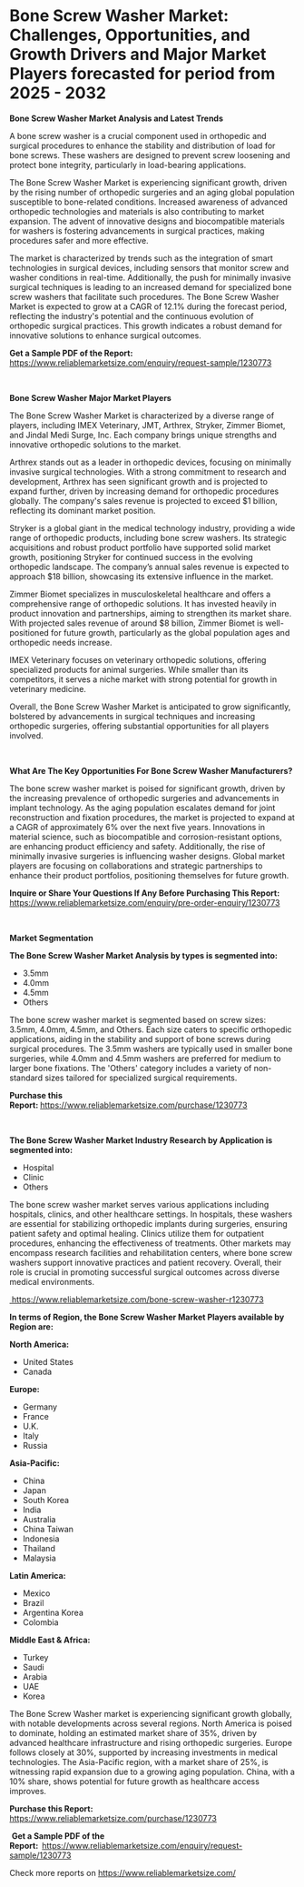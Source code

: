 <p><h1>Bone Screw Washer Market: Challenges, Opportunities, and Growth Drivers and Major Market Players forecasted for period from 2025 - 2032</h1></p><p><strong>Bone Screw Washer Market Analysis and Latest Trends</strong></p>
<p><p>A bone screw washer is a crucial component used in orthopedic and surgical procedures to enhance the stability and distribution of load for bone screws. These washers are designed to prevent screw loosening and protect bone integrity, particularly in load-bearing applications.</p><p>The Bone Screw Washer Market is experiencing significant growth, driven by the rising number of orthopedic surgeries and an aging global population susceptible to bone-related conditions. Increased awareness of advanced orthopedic technologies and materials is also contributing to market expansion. The advent of innovative designs and biocompatible materials for washers is fostering advancements in surgical practices, making procedures safer and more effective.</p><p>The market is characterized by trends such as the integration of smart technologies in surgical devices, including sensors that monitor screw and washer conditions in real-time. Additionally, the push for minimally invasive surgical techniques is leading to an increased demand for specialized bone screw washers that facilitate such procedures. The Bone Screw Washer Market is expected to grow at a CAGR of 12.1% during the forecast period, reflecting the industry's potential and the continuous evolution of orthopedic surgical practices. This growth indicates a robust demand for innovative solutions to enhance surgical outcomes.</p></p>
<p><strong>Get a Sample PDF of the Report:&nbsp;</strong> <a href="https://www.reliablemarketsize.com/enquiry/request-sample/1230773?utm_campaign=2739&utm_medium=2&utm_source=Github&utm_content=ia&utm_term=05032025&utm_id=bone-screw-washer">https://www.reliablemarketsize.com/enquiry/request-sample/1230773</a></p>
<p>&nbsp;</p>
<p><strong>Bone Screw Washer Major Market Players</strong></p>
<p><p>The Bone Screw Washer Market is characterized by a diverse range of players, including IMEX Veterinary, JMT, Arthrex, Stryker, Zimmer Biomet, and Jindal Medi Surge, Inc. Each company brings unique strengths and innovative orthopedic solutions to the market.</p><p>Arthrex stands out as a leader in orthopedic devices, focusing on minimally invasive surgical technologies. With a strong commitment to research and development, Arthrex has seen significant growth and is projected to expand further, driven by increasing demand for orthopedic procedures globally. The company's sales revenue is projected to exceed $1 billion, reflecting its dominant market position.</p><p>Stryker is a global giant in the medical technology industry, providing a wide range of orthopedic products, including bone screw washers. Its strategic acquisitions and robust product portfolio have supported solid market growth, positioning Stryker for continued success in the evolving orthopedic landscape. The company’s annual sales revenue is expected to approach $18 billion, showcasing its extensive influence in the market.</p><p>Zimmer Biomet specializes in musculoskeletal healthcare and offers a comprehensive range of orthopedic solutions. It has invested heavily in product innovation and partnerships, aiming to strengthen its market share. With projected sales revenue of around $8 billion, Zimmer Biomet is well-positioned for future growth, particularly as the global population ages and orthopedic needs increase.</p><p>IMEX Veterinary focuses on veterinary orthopedic solutions, offering specialized products for animal surgeries. While smaller than its competitors, it serves a niche market with strong potential for growth in veterinary medicine.</p><p>Overall, the Bone Screw Washer Market is anticipated to grow significantly, bolstered by advancements in surgical techniques and increasing orthopedic surgeries, offering substantial opportunities for all players involved.</p></p>
<p>&nbsp;</p>
<p><strong>What Are The Key Opportunities For Bone Screw Washer Manufacturers?</strong></p>
<p><p>The bone screw washer market is poised for significant growth, driven by the increasing prevalence of orthopedic surgeries and advancements in implant technology. As the aging population escalates demand for joint reconstruction and fixation procedures, the market is projected to expand at a CAGR of approximately 6% over the next five years. Innovations in material science, such as biocompatible and corrosion-resistant options, are enhancing product efficiency and safety. Additionally, the rise of minimally invasive surgeries is influencing washer designs. Global market players are focusing on collaborations and strategic partnerships to enhance their product portfolios, positioning themselves for future growth.</p></p>
<p><strong>Inquire or Share Your Questions If Any Before Purchasing This Report:</strong> <a href="https://www.reliablemarketsize.com/enquiry/pre-order-enquiry/1230773?utm_campaign=2739&utm_medium=2&utm_source=Github&utm_content=ia&utm_term=05032025&utm_id=bone-screw-washer">https://www.reliablemarketsize.com/enquiry/pre-order-enquiry/1230773</a></p>
<p>&nbsp;</p>
<p><strong>Market Segmentation</strong></p>
<p><strong>The Bone Screw Washer Market Analysis by types is segmented into:</strong></p>
<p><ul><li>3.5mm</li><li>4.0mm</li><li>4.5mm</li><li>Others</li></ul></p>
<p><p>The bone screw washer market is segmented based on screw sizes: 3.5mm, 4.0mm, 4.5mm, and Others. Each size caters to specific orthopedic applications, aiding in the stability and support of bone screws during surgical procedures. The 3.5mm washers are typically used in smaller bone surgeries, while 4.0mm and 4.5mm washers are preferred for medium to larger bone fixations. The 'Others' category includes a variety of non-standard sizes tailored for specialized surgical requirements.</p></p>
<p><strong>Purchase this Report:&nbsp;</strong><a href="https://www.reliablemarketsize.com/purchase/1230773?utm_campaign=2739&utm_medium=2&utm_source=Github&utm_content=ia&utm_term=05032025&utm_id=bone-screw-washer">https://www.reliablemarketsize.com/purchase/1230773</a></p>
<p>&nbsp;</p>
<p><strong>The Bone Screw Washer Market Industry Research by Application is segmented into:</strong></p>
<p><ul><li>Hospital</li><li>Clinic</li><li>Others</li></ul></p>
<p><p>The bone screw washer market serves various applications including hospitals, clinics, and other healthcare settings. In hospitals, these washers are essential for stabilizing orthopedic implants during surgeries, ensuring patient safety and optimal healing. Clinics utilize them for outpatient procedures, enhancing the effectiveness of treatments. Other markets may encompass research facilities and rehabilitation centers, where bone screw washers support innovative practices and patient recovery. Overall, their role is crucial in promoting successful surgical outcomes across diverse medical environments.</p></p>
<p><a href="https://www.reliablemarketsize.com/bone-screw-washer-r1230773?utm_campaign=2739&utm_medium=2&utm_source=Github&utm_content=ia&utm_term=05032025&utm_id=bone-screw-washer">&nbsp;https://www.reliablemarketsize.com/bone-screw-washer-r1230773</a></p>
<p><strong>In terms of Region, the Bone Screw Washer Market Players available by Region are:</strong></p>
<p>
    <p> <strong> North America: </strong>
        <ul>
            <li>United States</li>
            <li>Canada</li>
        </ul>
        </p> 
    <p> <strong> Europe: </strong>
        <ul>
            <li>Germany</li>
            <li>France</li>
            <li>U.K.</li>
            <li>Italy</li>
            <li>Russia</li>
        </ul>
        </p> 
    <p> <strong> Asia-Pacific: </strong>
        <ul>
            <li>China</li>
            <li>Japan</li>
            <li>South Korea</li>
            <li>India</li>
            <li>Australia</li>
            <li>China Taiwan</li>
            <li>Indonesia</li>
            <li>Thailand</li>
            <li>Malaysia</li>
        </ul>
        </p> 
    <p> <strong> Latin America: </strong>
        <ul>
            <li>Mexico</li>
            <li>Brazil</li>
            <li>Argentina Korea</li>
            <li>Colombia</li>
        </ul>
        </p> 
    <p> <strong> Middle East & Africa: </strong>
        <ul>
            <li>Turkey</li>
            <li>Saudi</li>
            <li>Arabia</li>
            <li>UAE</li>
            <li>Korea</li>
        </ul>
    </p>
    </p>
<p><p>The Bone Screw Washer market is experiencing significant growth globally, with notable developments across several regions. North America is poised to dominate, holding an estimated market share of 35%, driven by advanced healthcare infrastructure and rising orthopedic surgeries. Europe follows closely at 30%, supported by increasing investments in medical technologies. The Asia-Pacific region, with a market share of 25%, is witnessing rapid expansion due to a growing aging population. China, with a 10% share, shows potential for future growth as healthcare access improves.</p></p>
<p><strong>Purchase this Report: </strong><a href="https://www.reliablemarketsize.com/purchase/1230773?utm_campaign=2739&utm_medium=2&utm_source=Github&utm_content=ia&utm_term=05032025&utm_id=bone-screw-washer">https://www.reliablemarketsize.com/purchase/1230773</a></p>
<p>&nbsp;<strong>Get a Sample PDF of the Report:&nbsp;&nbsp;</strong><a href="https://www.reliablemarketsize.com/enquiry/request-sample/1230773?utm_campaign=2739&utm_medium=2&utm_source=Github&utm_content=ia&utm_term=05032025&utm_id=bone-screw-washer">https://www.reliablemarketsize.com/enquiry/request-sample/1230773</a></p>
<p><strong></strong></p>
<p>Check more reports on <a href="https://www.reliablemarketsize.com/?utm_campaign=2739&utm_medium=2&utm_source=Github&utm_content=ia&utm_term=05032025&utm_id=bone-screw-washer">https://www.reliablemarketsize.com/</a></p>